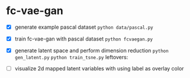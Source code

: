 # fc-vae-gan

* [x] generate example pascal dataset
    `python data/pascal.py`
* [x] train fc-vae-gan with pascal dataset
    `python fcvaegan.py`
* [x] generate latent space and perform dimension reduction
    `python gen_latent.py`
    `python train_tsne.py`
    leftovers: 
* [ ] visualize 2d mapped latent variables with using label as overlay color

